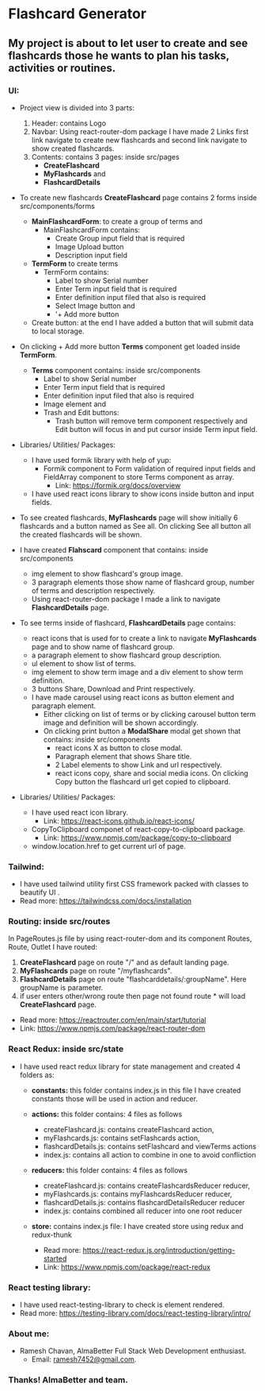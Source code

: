 # Flashcard Generator

## My project is about to let user to create and see flashcards those he wants to plan his tasks, activities or routines.

### UI:
- Project view is divided into 3 parts:
    1. Header: contains Logo
    2. Navbar: Using react-router-dom package I have made 2 Links first link navigate to create new flashcards and second link navigate to show created flashcards.
    3. Contents: contains 3 pages: inside src/pages
        - **CreateFlashcard**
        - **MyFlashcards** and
        - **FlashcardDetails** 

- To create new flashcards **CreateFlashcard** page contains 2 forms inside src/components/forms
    -  **MainFlashcardForm**: to create a group of terms and
        - MainFlashcardForm contains:
            - Create Group input field that is required
            - Image Upload button
            - Description input field 
    -  **TermForm** to create terms
        - TermForm contains:
            - Label to show Serial number
            - Enter Term input field that is required
            - Enter definition input filed that also is required
            - Select Image button and
            - '+ Add more button
    -  Create button: at the end I have added a button that will submit data to local storage.
  
- On clicking + Add more button **Terms** component get loaded inside **TermForm**.
    - **Terms** component contains: inside src/components
        - Label to show Serial number
        - Enter Term input field that is required
        - Enter definition input filed that also is required
        - Image element and
        - Trash and Edit buttons:
            - Trash button will remove term component respectively and Edit button will focus in and put cursor inside Term input field.
           
- Libraries/ Utilities/ Packages:
    - I have used formik library with help of yup:
        - Formik component to Form validation of required input fields and FieldArray component to store Terms component as array.
            - Link: https://formik.org/docs/overview
    - I have used react icons library to show icons inside button and input fields.   
        
- To see created flashcards, **MyFlashcards** page will show initially 6 flashcards and a button named as See all. On clicking See all button all the created flashcards will be shown.
- I have created **Flahscard** component that contains: inside src/components
    - img element to show flashcard's group image.
    - 3 paragraph elements those show name of flashcard group, number of terms and description respectively.
    - Using react-router-dom package I made a link to navigate **FlashcardDetails** page.
         
- To see terms inside of flashcard, **FlashcardDetails** page contains:
    - react icons that is used for to create a link to navigate **MyFlashcards** page and to show name of flashcard group.
    - a paragraph element to show flashcard group description.
    - ul element to show list of terms.
    - img element to show term image and a div element to show term definition.
    - 3 buttons Share, Download and Print respectively.
    - I have made carousel using react icons as button element and paragraph element.
        - Either clicking on list of terms or by clicking carousel button term image and definition will be shown accordingly.
        - On clicking print button a **ModalShare** modal get shown that contains: inside src/components
            - react icons X as button to close modal.
            - Paragraph element that shows Share title.
            - 2 Label elements to show Link and url respectively.
            - react icons copy, share and social media icons. On clicking Copy button the flashcard url get copied to clipboard.
      
- Libraries/ Utilities/ Packages: 
    - I have used react icon library.
        - Link: https://react-icons.github.io/react-icons/
    - CopyToClipboard componet of react-copy-to-clipboard package.
        - Link: https://www.npmjs.com/package/copy-to-clipboard
    - window.location.href to get current url of page.
      
### Tailwind:
- I have used tailwind utility first CSS framework packed with classes to beautify UI .
- Read more: https://tailwindcss.com/docs/installation
      
### Routing: inside src/routes
In PageRoutes.js file by using react-router-dom and its component Routes, Route, Outlet I have routed:
  1. **CreateFlashcard** page on route "/" and as default landing page.
  2. **MyFlashcards** page on route "/myflashcards".
  3. **FlashcardDetails** page on route "flashcarddetails/:groupName". Here groupName is parameter.
  4. if user enters other/wrong route then page not found route * will load **CreateFlashcard** page.
  - Read more: https://reactrouter.com/en/main/start/tutorial
  - Link: https://www.npmjs.com/package/react-router-dom
  
### React Redux: inside src/state
- I have used react redux library for state management and created 4 folders as:
    - **constants:** this folder contains index.js in this file I have created constants those will be used in action and reducer.
    - **actions:** this folder contains: 4 files as follows
        - createFlashcard.js: contains createFlashcard action, 
        - myFlashcards.js: contains setFlashcards action, 
        - flashcardDetails.js: contains setFlashcard and viewTerms actions 
        - index.js: contains all action to combine in one to avoid confliction
     
    - **reducers:** this folder contains: 4 files as follows
        - createFlashcard.js: contains createFlashcardsReducer reducer, 
        - myFlashcards.js: contains myFlashcardsReducer reducer, 
        - flashcardDetails.js: contains flashcardDetailsReducer reducer 
        - index.js: contains combined all reducer into one root reducer
     
    - **store:** contains index.js file: I have created store using redux and redux-thunk
        - Read more: https://react-redux.js.org/introduction/getting-started 
        - Link: https://www.npmjs.com/package/react-redux

### React testing library: 
- I have used react-testing-library to check is element rendered.
- Read more: https://testing-library.com/docs/react-testing-library/intro/

### About me: 
- Ramesh Chavan, AlmaBetter Full Stack Web Development enthusiast.
    - Email: ramesh7452@gmail.com.

### Thanks! AlmaBetter and team.
